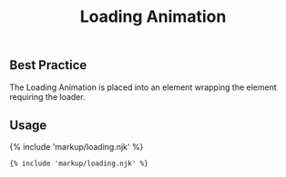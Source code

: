 ﻿---
title: Loading Animation
summary: The Loading Animation informs the user a website or application is getting data.
tags: components
layout: guide
eleventyNavigation:
  key: Loading Animation
  parent: Components
  order: 180
  excerpt: The Loading Animation informs the system is getting data.
  img: /img/illustrations/illus-loading.svg
---

## Best Practice
The Loading Animation is placed into an element wrapping the element requiring the loader.

## Usage

{% include 'markup/loading.njk' %}

``` html
{% include 'markup/loading.njk' %}
```
